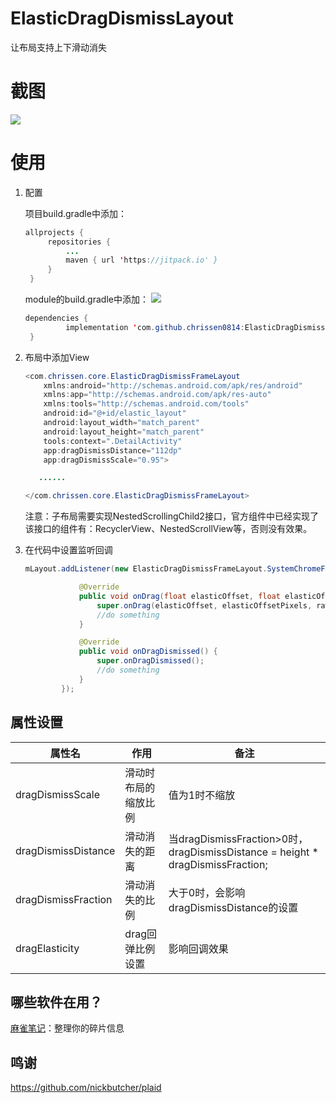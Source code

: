 # ElasticDragDismissLayout
让布局支持上下滑动消失 

# 截图
![](https://github.com/chrissen0814/ElasticDragDismissLayout/blob/master/screenshot/elastic.gif)

# 使用
1. 配置

   项目build.gradle中添加：

   ```java
   allprojects {
   		repositories {
   			...
   			maven { url 'https://jitpack.io' }
   		}
   	}
   ```

   module的build.gradle中添加：
   [![](https://jitpack.io/v/chrissen0814/ElasticDragDismissLayout.svg)](https://jitpack.io/#chrissen0814/ElasticDragDismissLayout)

   ```java
   dependencies {
   	        implementation 'com.github.chrissen0814:ElasticDragDismissLayout:0.0.1'
   	}
   ```

2. 布局中添加View

   ```java
   <com.chrissen.core.ElasticDragDismissFrameLayout
       xmlns:android="http://schemas.android.com/apk/res/android"
       xmlns:app="http://schemas.android.com/apk/res-auto"
       xmlns:tools="http://schemas.android.com/tools"
       android:id="@+id/elastic_layout"
       android:layout_width="match_parent"
       android:layout_height="match_parent"
       tools:context=".DetailActivity"
       app:dragDismissDistance="112dp"
       app:dragDismissScale="0.95">
   
      ......
   
   </com.chrissen.core.ElasticDragDismissFrameLayout>
   ```

   注意：子布局需要实现NestedScrollingChild2接口，官方组件中已经实现了该接口的组件有：RecyclerView、NestedScrollView等，否则没有效果。

3. 在代码中设置监听回调

   ```java
   mLayout.addListener(new ElasticDragDismissFrameLayout.SystemChromeFader(this){
   
               @Override
               public void onDrag(float elasticOffset, float elasticOffsetPixels, float rawOffset, float rawOffsetPixels) {
                   super.onDrag(elasticOffset, elasticOffsetPixels, rawOffset, rawOffsetPixels);
                   //do something
               }
   
               @Override
               public void onDragDismissed() {
                   super.onDragDismissed();
                   //do something
               }
           });
   ```

## 属性设置

| 属性名              | 作用                 | 备注                                                         |
| ------------------- | -------------------- | ------------------------------------------------------------ |
| dragDismissScale    | 滑动时布局的缩放比例 | 值为1时不缩放                                                |
| dragDismissDistance | 滑动消失的距离       | 当dragDismissFraction>0时，dragDismissDistance = height * dragDismissFraction; |
| dragDismissFraction | 滑动消失的比例       | 大于0时，会影响dragDismissDistance的设置                     |
| dragElasticity      | drag回弹比例设置     | 影响回调效果                                                 |

## 哪些软件在用？
[麻雀笔记](https://www.coolapk.com/apk/204800)：整理你的碎片信息

## 鸣谢
https://github.com/nickbutcher/plaid
